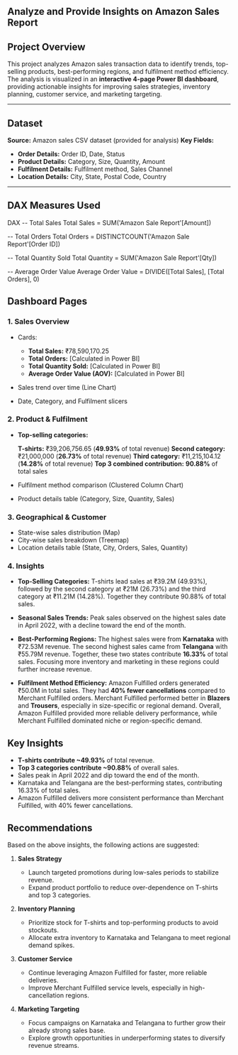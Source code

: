 Analyze and Provide Insights on Amazon Sales Report
-----------------------------------------------------

## Project Overview

This project analyzes Amazon sales transaction data to identify trends, top-selling products, best-performing regions, and fulfilment method efficiency.
The analysis is visualized in an **interactive 4-page Power BI dashboard**, providing actionable insights for improving sales strategies, inventory planning, customer service, and marketing targeting.

---

##  Dataset

**Source:** Amazon sales CSV dataset (provided for analysis)
**Key Fields:**

* **Order Details:** Order ID, Date, Status
* **Product Details:** Category, Size, Quantity, Amount
* **Fulfilment Details:** Fulfilment method, Sales Channel
* **Location Details:** City, State, Postal Code, Country

---

##  DAX Measures Used

DAX
-- Total Sales
Total Sales = SUM('Amazon Sale Report'[Amount])

-- Total Orders
Total Orders = DISTINCTCOUNT('Amazon Sale Report'[Order ID])

-- Total Quantity Sold
Total Quantity = SUM('Amazon Sale Report'[Qty])

-- Average Order Value
Average Order Value = DIVIDE([Total Sales], [Total Orders], 0)



## Dashboard Pages

### **1. Sales Overview**

* Cards:

  * **Total Sales:** ₹78,590,170.25
  * **Total Orders:** \[Calculated in Power BI]
  * **Total Quantity Sold:** \[Calculated in Power BI]
  * **Average Order Value (AOV):** \[Calculated in Power BI]
* Sales trend over time (Line Chart)
* Date, Category, and Fulfilment slicers

### **2. Product & Fulfilment**

* **Top-selling categories:**

  **T-shirts:** ₹39,206,756.65 (**49.93%** of total revenue)
  **Second category:** ₹21,000,000 (**26.73%** of total revenue)
  **Third category:** ₹11,215,104.12 (**14.28%** of total revenue)
  **Top 3 combined contribution:** **90.88%** of total sales
* Fulfilment method comparison (Clustered Column Chart)
* Product details table (Category, Size, Quantity, Sales)

### **3. Geographical & Customer**

* State-wise sales distribution (Map)
* City-wise sales breakdown (Treemap)
* Location details table (State, City, Orders, Sales, Quantity)

### **4. Insights**

* **Top-Selling Categories:**
  T-shirts lead sales at ₹39.2M (49.93%), followed by the second category at ₹21M (26.73%) and the third category at ₹11.21M (14.28%). Together they contribute 90.88% of total sales.

* **Seasonal Sales Trends:**
  Peak sales observed on the highest sales date in April 2022, with a decline toward the end of the month.

* **Best-Performing Regions:**
  The highest sales were from **Karnataka** with ₹72.53M revenue.
  The second highest sales came from **Telangana** with ₹55.79M revenue.
  Together, these two states contribute **16.33%** of total sales.
  Focusing more inventory and marketing in these regions could further increase revenue.

* **Fulfilment Method Efficiency:**
  Amazon Fulfilled orders generated ₹50.0M in total sales.
  They had **40% fewer cancellations** compared to Merchant Fulfilled orders.
  Merchant Fulfilled performed better in **Blazers** and **Trousers**, especially in size-specific or regional demand.
  Overall, Amazon Fulfilled provided more reliable delivery performance, while Merchant Fulfilled dominated niche or region-specific demand.


## Key Insights

* **T-shirts contribute \~49.93%** of total revenue.
* **Top 3 categories contribute \~90.88%** of overall sales.
* Sales peak in April 2022 and dip toward the end of the month.
* Karnataka and Telangana are the best-performing states, contributing 16.33% of total sales.
* Amazon Fulfilled delivers more consistent performance than Merchant Fulfilled, with 40% fewer cancellations.


## Recommendations

Based on the above insights, the following actions are suggested:

1. **Sales Strategy**

   * Launch targeted promotions during low-sales periods to stabilize revenue.
   * Expand product portfolio to reduce over-dependence on T-shirts and top 3 categories.

2. **Inventory Planning**

   * Prioritize stock for T-shirts and top-performing products to avoid stockouts.
   * Allocate extra inventory to Karnataka and Telangana to meet regional demand spikes.

3. **Customer Service**

   * Continue leveraging Amazon Fulfilled for faster, more reliable deliveries.
   * Improve Merchant Fulfilled service levels, especially in high-cancellation regions.

4. **Marketing Targeting**

   * Focus campaigns on Karnataka and Telangana to further grow their already strong sales base.
   * Explore growth opportunities in underperforming states to diversify revenue streams.

